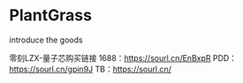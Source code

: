 # PlantGrass
introduce the goods


零刻LZX-量子芯购买链接
1688：https://sourl.cn/EnBxpR
PDD：https://sourl.cn/gpin9J
TB：https://sourl.cn/
